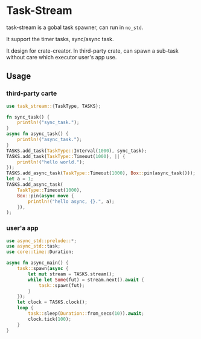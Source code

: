 # Task-Stream

task-stream is a gobal task spawner, can run in `no_std`.

It support the timer tasks, sync/async task.

It design for crate-creator. In third-party crate, can spawn a sub-task without care which executor user's app use.

## Usage

### third-party carte

```rust
use task_stream::{TaskType, TASKS};

fn sync_task() {
    println!("sync_task.");
}
async fn async_task() {
    println!("async_task.");
}
TASKS.add_task(TaskType::Interval(1000), sync_task);
TASKS.add_task(TaskType::Timeout(1000), || {
    println!("hello world.");
});
TASKS.add_async_task(TaskType::Timeout(1000), Box::pin(async_task()));
let a = 1;
TASKS.add_async_task(
    TaskType::Timeout(1000),
    Box::pin(async move {
        println!("hello async, {}.", a);
    }),
);
```

### user'a app

```rust
use async_std::prelude::*;
use async_std::task;
use core::time::Duration;

async fn async_main() {
    task::spawn(async {
        let mut stream = TASKS.stream();
        while let Some(fut) = stream.next().await {
            task::spawn(fut);
        }
    });
    let clock = TASKS.clock();
    loop {
        task::sleep(Duration::from_secs(10)).await;
        clock.tick(100);
    }
}
```
